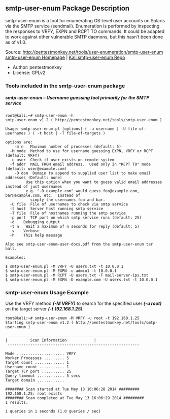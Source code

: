 ## smtp-user-enum Package Description

smtp-user-enum is a tool for enumerating OS-level user accounts on Solaris via the SMTP service (sendmail). Enumeration is performed by inspecting the responses to VRFY, EXPN and RCPT TO commands. It could be adapted to work against other vulnerable SMTP daemons, but this hasn’t been done as of v1.0.

Source: http://pentestmonkey.net/tools/user-enumeration/smtp-user-enum
[smtp-user-enum Homepage](http://pentestmonkey.net/tools/user-enumeration/smtp-user-enum) | [Kali smtp-user-enum Repo](https://gitlab.com/kalilinux/packages/smtp-user-enum.git;a=summary)

- Author: pentestmonkey
- License: GPLv2

### Tools included in the smtp-user-enum package

##### smtp-user-enum – Username guessing tool primarily for the SMTP service

```
root@kali:~# smtp-user-enum -h
smtp-user-enum v1.2 ( http://pentestmonkey.net/tools/smtp-user-enum )

Usage: smtp-user-enum.pl [options] ( -u username | -U file-of-usernames ) ( -t host | -T file-of-targets )

options are:
    -m n   Maximum number of processes (default: 5)
  -M mode  Method to use for username guessing EXPN, VRFY or RCPT (default: VRFY)
  -u user  Check if user exists on remote system
  -f addr  MAIL FROM email address.  Used only in "RCPT TO" mode (default: user@example.com)
    -D dom  Domain to append to supplied user list to make email addresses (Default: none)
         Use this option when you want to guess valid email addresses instead of just usernames
         e.g. "-D example.com" would guess foo@example.com, bar@example.com, etc.  Instead of
           simply the usernames foo and bar.
  -U file  File of usernames to check via smtp service
  -t host  Server host running smtp service
  -T file  File of hostnames running the smtp service
  -p port  TCP port on which smtp service runs (default: 25)
  -d    Debugging output
  -t n   Wait a maximum of n seconds for reply (default: 5)
  -v    Verbose
  -h    This help message

Also see smtp-user-enum-user-docs.pdf from the smtp-user-enum tar ball.

Examples:

$ smtp-user-enum.pl -M VRFY -U users.txt -t 10.0.0.1
$ smtp-user-enum.pl -M EXPN -u admin1 -t 10.0.0.1
$ smtp-user-enum.pl -M RCPT -U users.txt -T mail-server-ips.txt
$ smtp-user-enum.pl -M EXPN -D example.com -U users.txt -t 10.0.0.1
```

### smtp-user-enum Usage Example

Use the VRFY method ***(-M VRFY)*** to search for the specified user ***(-u root)*** on the target server ***(-t 192.168.1.25)***:

```
root@kali:~# smtp-user-enum -M VRFY -u root -t 192.168.1.25
Starting smtp-user-enum v1.2 ( http://pentestmonkey.net/tools/smtp-user-enum )

 ----------------------------------------------------------
|          Scan Information            |
 ----------------------------------------------------------

Mode ..................... VRFY
Worker Processes ......... 5
Target count ............. 1
Username count ........... 1
Target TCP port .......... 25
Query timeout ............ 5 secs
Target domain ............

######## Scan started at Tue May 13 16:06:28 2014 #########
192.168.1.25: root exists
######## Scan completed at Tue May 13 16:06:29 2014 #########
1 results.

1 queries in 1 seconds (1.0 queries / sec)
```